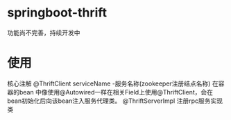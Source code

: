 # springboot-thrift
功能尚不完善，持续开发中
# 使用
核心注解
@ThriftClient
    serviceName -服务名称(zookeeper注册结点名称)
    在容器的bean 中像使用@Autowired一样在相关Field上使用@ThriftClient，会在bean初始化后向该bean注入服务代理类。
@ThriftServerImpl
    注册rpc服务实现类


